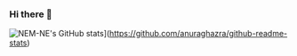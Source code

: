 ### Hi there 👋

![NEM-NE's GitHub stats](https://github-readme-stats.vercel.app/api?username=NEM-NE&show_icons=true&theme=drcula)](https://github.com/anuraghazra/github-readme-stats)

<!--
**NEM-NE/NEM-NE** is a ✨ _special_ ✨ repository because its `README.md` (this file) appears on your GitHub profile.

Here are some ideas to get you started:

- 🔭 I’m currently working on ...
- 🌱 I’m currently learning ...
- 👯 I’m looking to collaborate on ...
- 🤔 I’m looking for help with ...
- 💬 Ask me about ...
- 📫 How to reach me: ...
- 😄 Pronouns: ...
- ⚡ Fun fact: ...
-->
